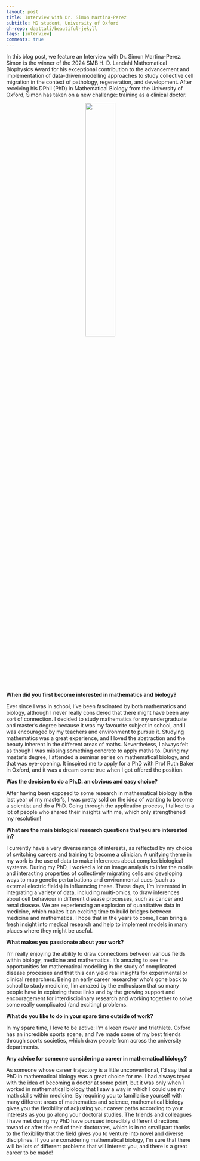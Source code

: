 ```yaml
---
layout: post
title: Interview with Dr. Simon Martina-Perez
subtitle: MD student, University of Oxford
gh-repo: daattali/beautiful-jekyll
tags: [interview]
comments: true
---
```


In this blog post, we feature an Interview with Dr. Simon Martina-Perez. Simon is the winner of the 2024 SMB H. D. Landahl Mathematical Biophysics Award for his exceptional contribution to the advancement and implementation of data-driven modelling approaches to study collective cell migration in the context of pathology, regeneration, and development. After receiving his DPhil (PhD) in Mathematical Biology from the University of Oxford, Simon has taken on a new challenge: training as a clinical doctor. 


<!--<p align="center"><img src="/uploads/blog_images/martinson/martinson.jpg" alt="" style="display: block; margin-left: auto; margin-right: auto; width: 60%;" /></p>-->
<!--<p align="center"><i>Hannah (middle) with Veronica Ciocanel (left) and Anna Nelson (right) at SMB 2023</i></p>-->

<p align="center"><img src="/uploads/blog_images/martina_perez/Simon_Blog.jpg" alt="" style="display: block; margin-left: auto; margin-right: auto; width: 40%;" /></p>
<!--<p align="center"><i>Photo credit: Duncan Martinson</i></p>-->

**When did you first become interested in mathematics and biology?**

Ever since I was in school, I’ve been fascinated by both mathematics and biology, although I never really considered that there might have been any sort of connection. I decided to study mathematics for my undergraduate and master’s degree because it was my favourite subject in school, and I was encouraged by my teachers and environment to pursue it. Studying mathematics was a great experience, and I loved the abstraction and the beauty inherent in the different areas of maths. Nevertheless, I always felt as though I was missing something concrete to apply maths to. During my master’s degree, I attended a seminar series on mathematical biology, and that was eye-opening. It inspired me to apply for a PhD with Prof Ruth Baker in Oxford, and it was a dream come true when I got offered the position.


**Was the decision to do a Ph.D. an obvious and easy choice?**

After having been exposed to some research in mathematical biology in the last year of my master’s, I was pretty sold on the idea of wanting to become a scientist and do a PhD. Going through the application process, I talked to a lot of people who shared their insights with me, which only strengthened my resolution!

**What are the main biological research questions that you are interested in?**

I currently have a very diverse range of interests, as reflected by my choice of switching careers and training to become a clinician. A unifying theme in my work is the use of data to make inferences about complex biological systems. During my PhD, I worked a lot on image analysis to infer the motile and interacting properties of collectively migrating cells and developing ways to map genetic perturbations and environmental cues (such as external electric fields) in influencing these. These days, I’m interested in integrating a variety of data, including multi-omics, to draw inferences about cell behaviour in different disease processes, such as cancer and renal disease. We are experiencing an explosion of quantitative data in medicine, which makes it an exciting time to build bridges between medicine and mathematics. I hope that in the years to come, I can bring a fresh insight into medical research and help to implement models in many places where they might be useful. 

**What makes you passionate about your work?**

I’m really enjoying the ability to draw connections between various fields within biology, medicine and mathematics. It’s amazing to see the opportunities for mathematical modelling in the study of complicated disease processes and that this can yield real insights for experimental or clinical researchers. Being an early career researcher who’s gone back to school to study medicine, I’m amazed by the enthusiasm that so many people have in exploring these links and by the growing support and encouragement for interdisciplinary research and working together to solve some really complicated (and exciting) problems.

**What do you like to do in your spare time outside of work?**

In my spare time, I love to be active: I’m a keen rower and triathlete. Oxford has an incredible sports scene, and I’ve made some of my best friends through sports societies, which draw people from across the university departments.

**Any advice for someone considering a career in mathematical biology?**

As someone whose career trajectory is a little unconventional, I’d say that a PhD in mathematical biology was a great choice for me. I had always toyed with the idea of becoming a doctor at some point, but it was only when I worked in mathematical biology that I saw a way in which I could use my math skills within medicine. By requiring you to familiarise yourself with many different areas of mathematics and science, mathematical biology gives you the flexibility of adjusting your career paths according to your interests as you go along your doctoral studies. The friends and colleagues I have met during my PhD have pursued incredibly different directions toward or after the end of their doctorates, which is in no small part thanks to the flexibility that the field gives you to venture into novel and diverse disciplines. If you are considering mathematical biology, I’m sure that there will be lots of different problems that will interest you, and there is a great career to be made!

